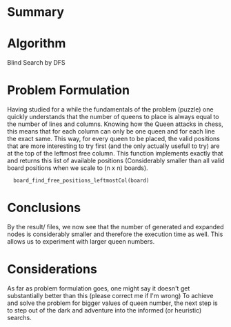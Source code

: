 # Summary

# Algorithm
 Blind Search by DFS

# Problem Formulation
  
  Having studied for a while the fundamentals of the problem (puzzle) one quickly understands that the number of queens
  to place is always equal to the number of lines and columns. Knowing how the Queen attacks in chess, this means that for
  each column can only be one queen and for each line the exact same.
  This way, for every queen to be placed, the valid positions that are more interesting to try first (and the only actually
  usefull to try) are at the top of the leftmost free column. 
  This function implements exactly that and returns this list of available positions (Considerably smaller than all valid
  board positions when we scale to (n x n) boards).

      board_find_free_positions_leftmostCol(board)
      
# Conclusions

  By the result/ files, we now see that the number of generated and expanded nodes is considerably smaller and therefore 
  the execution time as well.
  This allows us to experiment with larger queen numbers.
  
# Considerations

  As far as problem formulation goes, one might say it doesn't get substantially better than this 
  (please correct me if I'm wrong)
  To achieve and solve the problem for bigger values of queen number, the next step is to step out of the dark
  and adventure into the informed (or heuristic) searchs.
